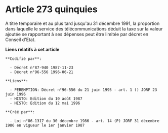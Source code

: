 # Article 273 quinquies

A titre temporaire et au plus tard jusqu'au 31 décembre 1991, la proportion dans laquelle le service des télécommunications
déduit la taxe sur la valeur ajoutée se rapportant à ses dépenses peut être limitée par décret en Conseil d'Etat.

**Liens relatifs à cet article**

	**Codifié par**:

	  - Décret n°87-940 1987-11-23
	  - Décret n°96-556 1996-06-21

	**Liens**:

	  - PEREMPTION: Décret n°96-556 du 21 juin 1995 - art. 1 () JORF 23 juin 1996
	  - HISTO: Edition du 10 août 1987
	  - HISTO: Edition du 12 mai 1996

	**Créé par**:

	  - Loi n°86-1317 du 30 décembre 1986 - art. 14 (P) JORF 31 décembre 1986 en vigueur le 1er janvier 1987
